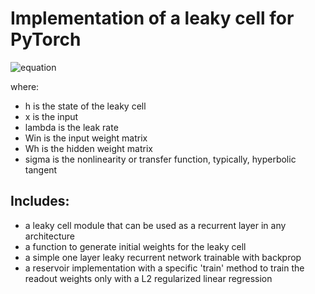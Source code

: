 # Implementation of a leaky cell for PyTorch

![equation](http://latex.codecogs.com/gif.image?\dpi{110}&space;h_{t}&space;=&space;\sigma&space;((1-\lambda)h_{t-1}&space;&plus;&space;\lambda&space;(W_{in}x_{t}&space;&plus;&space;W_h&space;h_{t-1})&space;))

where:
- h is the state of the leaky cell
- x is the input
- lambda is the leak rate
- Win is the input weight matrix
- Wh is the hidden weight matrix
- sigma is the nonlinearity or transfer function, typically, hyperbolic tangent

Includes:
----------
- a leaky cell module that can be used as a recurrent layer in any architecture
- a function to generate initial weights for the leaky cell
- a simple one layer leaky recurrent network trainable with backprop
- a reservoir implementation with a specific 'train' method to train the readout weights only with a L2 regularized linear regression
